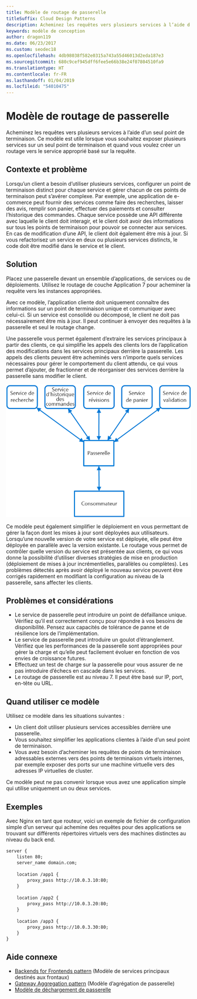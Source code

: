 ```yaml
---
title: Modèle de routage de passerelle
titleSuffix: Cloud Design Patterns
description: Acheminez les requêtes vers plusieurs services à l’aide d’un seul point de terminaison.
keywords: modèle de conception
author: dragon119
ms.date: 06/23/2017
ms.custom: seodec18
ms.openlocfilehash: 4db98038f582e0315a743a55d46013d2eda187e3
ms.sourcegitcommit: 680c9cef945dff6fee5e66b38e24f07804510fa9
ms.translationtype: HT
ms.contentlocale: fr-FR
ms.lasthandoff: 01/04/2019
ms.locfileid: "54010475"
---
```

# <a name="gateway-routing-pattern"></a>Modèle de routage de passerelle

Acheminez les requêtes vers plusieurs services à l’aide d’un seul point de terminaison. Ce modèle est utile lorsque vous souhaitez exposer plusieurs services sur un seul point de terminaison et quand vous voulez créer un routage vers le service approprié basé sur la requête.

## <a name="context-and-problem"></a>Contexte et problème

Lorsqu’un client a besoin d’utiliser plusieurs services, configurer un point de terminaison distinct pour chaque service et gérer chacun de ces points de terminaison peut s’avérer complexe. Par exemple, une application de e-commerce peut fournir des services comme faire des recherches, laisser des avis, remplir son panier, effectuer des paiements et consulter l’historique des commandes. Chaque service possède une API différente avec laquelle le client doit interagir, et le client doit avoir des informations sur tous les points de terminaison pour pouvoir se connecter aux services. En cas de modification d’une API, le client doit également être mis à jour. Si vous refactorisez un service en deux ou plusieurs services distincts, le code doit être modifié dans le service et le client.

## <a name="solution"></a>Solution

Placez une passerelle devant un ensemble d’applications, de services ou de déploiements. Utilisez le routage de couche Application 7 pour acheminer la requête vers les instances appropriées.

Avec ce modèle, l’application cliente doit uniquement connaître des informations sur un point de terminaison unique et communiquer avec celui-ci. Si un service est consolidé ou décomposé, le client ne doit pas nécessairement être mis à jour. Il peut continuer à envoyer des requêtes à la passerelle et seul le routage change.

Une passerelle vous permet également d’extraire les services principaux à partir des clients, ce qui simplifie les appels des clients lors de l’application des modifications dans les services principaux derrière la passerelle. Les appels des clients peuvent être acheminés vers n’importe quels services nécessaires pour gérer le comportement du client attendu, ce qui vous permet d’ajouter, de fractionner et de réorganiser des services derrière la passerelle sans modifier le client.

![Diagramme du modèle de routage de passerelle](./_images/gateway-routing.png)

Ce modèle peut également simplifier le déploiement en vous permettant de gérer la façon dont les mises à jour sont déployées aux utilisateurs. Lorsqu’une nouvelle version de votre service est déployée, elle peut être déployée en parallèle avec la version existante. Le routage vous permet de contrôler quelle version du service est présentée aux clients, ce qui vous donne la possibilité d’utiliser diverses stratégies de mise en production (déploiement de mises à jour incrémentielles, parallèles ou complètes). Les problèmes détectés après avoir déployé le nouveau service peuvent être corrigés rapidement en modifiant la configuration au niveau de la passerelle, sans affecter les clients.

## <a name="issues-and-considerations"></a>Problèmes et considérations

- Le service de passerelle peut introduire un point de défaillance unique. Vérifiez qu’il est correctement conçu pour répondre à vos besoins de disponibilité. Pensez aux capacités de tolérance de panne et de résilience lors de l’implémentation.
- Le service de passerelle peut introduire un goulot d’étranglement. Vérifiez que les performances de la passerelle sont appropriées pour gérer la charge et qu’elle peut facilement évoluer en fonction de vos envies de croissance futures.
- Effectuez un test de charge sur la passerelle pour vous assurer de ne pas introduire d’échecs en cascade dans les services.
- Le routage de passerelle est au niveau 7. Il peut être basé sur IP, port, en-tête ou URL.

## <a name="when-to-use-this-pattern"></a>Quand utiliser ce modèle

Utilisez ce modèle dans les situations suivantes :

- Un client doit utiliser plusieurs services accessibles derrière une passerelle.
- Vous souhaitez simplifier les applications clientes à l’aide d’un seul point de terminaison.
- Vous avez besoin d’acheminer les requêtes de points de terminaison adressables externes vers des points de terminaison virtuels internes, par exemple exposer des ports sur une machine virtuelle vers des adresses IP virtuelles de cluster.

Ce modèle peut ne pas convenir lorsque vous avez une application simple qui utilise uniquement un ou deux services.

## <a name="example"></a>Exemples

Avec Nginx en tant que routeur, voici un exemple de fichier de configuration simple d’un serveur qui achemine des requêtes pour des applications se trouvant sur différents répertoires virtuels vers des machines distinctes au niveau du back end.

```console
server {
    listen 80;
    server_name domain.com;

    location /app1 {
        proxy_pass http://10.0.3.10:80;
    }

    location /app2 {
        proxy_pass http://10.0.3.20:80;
    }

    location /app3 {
        proxy_pass http://10.0.3.30:80;
    }
}
```

## <a name="related-guidance"></a>Aide connexe

- [Backends for Frontends pattern](./backends-for-frontends.md) (Modèle de services principaux destinés aux frontaux)
- [Gateway Aggregation pattern](./gateway-aggregation.md) (Modèle d’agrégation de passerelle)
- [Modèle de déchargement de passerelle](./gateway-offloading.md)
